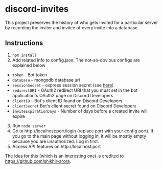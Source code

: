 # discord-invites

This project preserves the history of who gets invited for a particular server by recording the inviter and invitee of every invite into a database.

## Instructions

1. `npm install`
2. Add related info to config.json. The not-so-obvious configs are explained below
  * `token` - Bot token
  * `database` - mongodb database uri
  * `sessionSecret` - express session secret (see [here](https://stackoverflow.com/questions/5343131/what-is-the-sessions-secret-option))
  * `redirectURI` - OAuth2 redirect URI that you must set in the bot application's OAuth2 page on Discord Developers
  * `clientID` - Bot's client ID found on Discord Developers
  * `clientSecret` Bot's client secret found on Discord Developers
  * `inviteExpirationDays` - Number of days before a created invite will expire
3. Run `node server`
4. Go to http://localhost:port/login (replace port with your config port). If you go to the main page without logging in, it will be mostly empty because you are unauthorized. Log in first.
5. Access API features on http://localhost:port


The idea for this (which is an interesting one) is credited to https://github.com/shikhir-arora.
